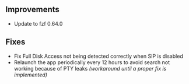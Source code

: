 ## Improvements

- Update to fzf 0.64.0

## Fixes

- Fix Full Disk Access not being detected correctly when SIP is disabled
- Relaunch the app periodically every 12 hours to avoid search not working because of PTY leaks *(workaround until a proper fix is implemented)*
